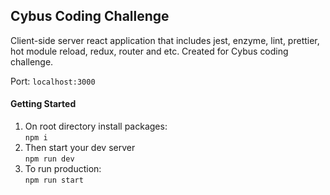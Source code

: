 ## Cybus Coding Challenge
Client-side server react application that includes jest, enzyme, lint, prettier, hot module reload, redux, router and etc. Created for Cybus coding challenge.<br>

Port: `localhost:3000`

#### Getting Started
1. On root directory install packages:<br>
`npm i`
2. Then start your dev server<br>
`npm run dev`
3. To run production:<br>
`npm run start`
